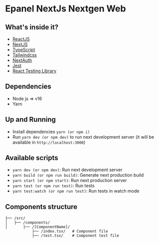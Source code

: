 # Epanel NextJs Nextgen Web

## What's inside it?

- [ReactJS](https://reactjs.org/docs/getting-started.html)
- [NextJS](https://nextjs.org/docs)
- [TypeScript](https://www.typescriptlang.org/)
- [Tailwindcss](https://tailwindcss.com/)
- [NextAuth](https://next-auth.js.org/)
- [Jest](https://jestjs.io/docs/en/getting-started)
- [React Testing Library](https://testing-library.com/docs/react-testing-library/intro)

## Dependencies
- Node js => v16
- Yarn

## Up and Running
- Install dependencies `yarn (or npm i)`
- Run `yarn dev (or npm dev)` to run next development server (it  will be available in `http://localhost:3000`)

## Available scripts
- `yarn dev (or npm dev)`: Run next development server
- `yarn build (or npm run build)`: Generate next production build
- `yarn start (or npm start)`: Run next production server
- `yarn test (or npm run test)`: Run tests
- `yarn test:watch (or npm run test)`: Run tests in watch mode

## Components structure
```
├── /src/
│   ├── /components/
│       ├── /[ComponentName]/
            ├── /index.tsx/   # Component file
            ├── /test.tsx/    # Component test file
```
